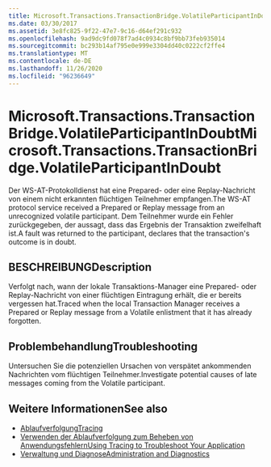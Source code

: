 ```yaml
---
title: Microsoft.Transactions.TransactionBridge.VolatileParticipantInDoubt
ms.date: 03/30/2017
ms.assetid: 3e8fc825-9f22-47e7-9c16-d64ef291c932
ms.openlocfilehash: 9ad9dc9fd078f7ad4c0934c8bf9bb73feb935014
ms.sourcegitcommit: bc293b14af795e0e999e3304dd40c0222cf2ffe4
ms.translationtype: MT
ms.contentlocale: de-DE
ms.lasthandoff: 11/26/2020
ms.locfileid: "96236649"
---
```

# <a name="microsofttransactionstransactionbridgevolatileparticipantindoubt"></a><span data-ttu-id="12991-102">Microsoft.Transactions.TransactionBridge.VolatileParticipantInDoubt</span><span class="sxs-lookup"><span data-stu-id="12991-102">Microsoft.Transactions.TransactionBridge.VolatileParticipantInDoubt</span></span>

<span data-ttu-id="12991-103">Der WS-AT-Protokolldienst hat eine Prepared- oder eine Replay-Nachricht von einem nicht erkannten flüchtigen Teilnehmer empfangen.</span><span class="sxs-lookup"><span data-stu-id="12991-103">The WS-AT protocol service received a Prepared or Replay message from an unrecognized volatile participant.</span></span> <span data-ttu-id="12991-104">Dem Teilnehmer wurde ein Fehler zurückgegeben, der aussagt, dass das Ergebnis der Transaktion zweifelhaft ist.</span><span class="sxs-lookup"><span data-stu-id="12991-104">A fault was returned to the participant, declares that the transaction's outcome is in doubt.</span></span>  
  
## <a name="description"></a><span data-ttu-id="12991-105">BESCHREIBUNG</span><span class="sxs-lookup"><span data-stu-id="12991-105">Description</span></span>  

 <span data-ttu-id="12991-106">Verfolgt nach, wann der lokale Transaktions-Manager eine Prepared- oder Replay-Nachricht von einer flüchtigen Eintragung erhält, die er bereits vergessen hat.</span><span class="sxs-lookup"><span data-stu-id="12991-106">Traced when the local Transaction Manager receives a Prepared or Replay message from a Volatile enlistment that it has already forgotten.</span></span>  
  
## <a name="troubleshooting"></a><span data-ttu-id="12991-107">Problembehandlung</span><span class="sxs-lookup"><span data-stu-id="12991-107">Troubleshooting</span></span>  

 <span data-ttu-id="12991-108">Untersuchen Sie die potenziellen Ursachen von verspätet ankommenden Nachrichten vom flüchtigen Teilnehmer.</span><span class="sxs-lookup"><span data-stu-id="12991-108">Investigate potential causes of late messages coming from the Volatile participant.</span></span>  
  
## <a name="see-also"></a><span data-ttu-id="12991-109">Weitere Informationen</span><span class="sxs-lookup"><span data-stu-id="12991-109">See also</span></span>

- [<span data-ttu-id="12991-110">Ablaufverfolgung</span><span class="sxs-lookup"><span data-stu-id="12991-110">Tracing</span></span>](index.md)
- [<span data-ttu-id="12991-111">Verwenden der Ablaufverfolgung zum Beheben von Anwendungsfehlern</span><span class="sxs-lookup"><span data-stu-id="12991-111">Using Tracing to Troubleshoot Your Application</span></span>](using-tracing-to-troubleshoot-your-application.md)
- [<span data-ttu-id="12991-112">Verwaltung und Diagnose</span><span class="sxs-lookup"><span data-stu-id="12991-112">Administration and Diagnostics</span></span>](../index.md)
